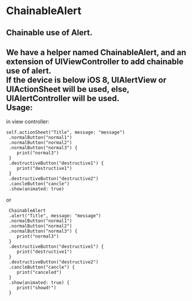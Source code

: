 # ChainableAlert
Chainable use of Alert.<br>
---
We have a helper named ChainableAlert, and an extension of UIViewController to add chainable use of alert.<br>
If the device is below iOS 8, UIAlertView or UIActionSheet will be used, else, UIAlertController will be used.<br>
Usage:
---
in view controller:
```
self.actionSheet("Title", message: "message")
 .normalButton("normal1")
 .normalButton("normal2")
 .normalButton("normal3") {
    print("normal3")
 }
 .destructiveButton("destructive1") {
    print("destructive1")
 }
 .destructiveButton("destructive2")
 .cancleButton("cancle")
 .show(animated: true)
```
or
```
 ChainableAlert
 .alert("Title", message: "message")
 .normalButton("normal1")
 .normalButton("normal2")
 .normalButton("normal3") {
    print("normal3")
 }
 .destructiveButton("destructive1") {
    print("destructive1")
 }
 .destructiveButton("destructive2")
 .cancleButton("cancle") {
    print("canceled")
 }
 .show(animated: true) {
    print("showd!")
 }
```


